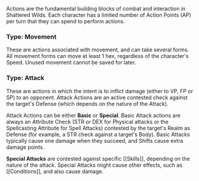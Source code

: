 Actions are the fundamental building blocks of combat and interaction in Shattered Wilds. Each character has a limited number of Action Points (AP) per turn that they can spend to perform actions.

### Type: Movement

These are actions associated with movement, and can take several forms. All movement forms can move at least 1 hex, regardless of the character's Speed. Unused movement cannot be saved for later.

### Type: Attack

These are actions in which the intent is to inflict damage (either to VP, FP or SP) to an opponent. Attack Actions are an active contested check against the target's Defense (which depends on the nature of the Attack).

Attack Actions can be either **Basic** or **Special**. Basic Attack actions are always an Attribute Check (STR or DEX for Physical attacks or the Spellcasting Attribute for Spell Attacks) contested by the target's Realm as Defense (for example, a STR check against a target's Body). Basic Attacks typically cause one damage when they succeed, and Shifts cause extra damage points.

**Special Attacks** are contested against specific [[Skills]], depending on the nature of the attack. Special Attacks might cause other effects, such as [[Conditions]], and also cause damage.

